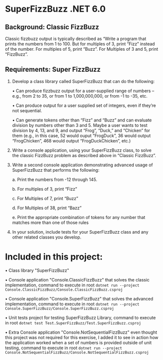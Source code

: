 # SuperFizzBuzz .NET 6.0

## Background: Classic FizzBuzz
Classic fizzbuzz output is typically described as “Write a program that prints the numbers from 1
to 100. But for multiples of 3, print “Fizz” instead of the number. For multiples of 5, print “Buzz”.
For Multiples of 3 and 5, print “FizzBuzz”.

## Requirements: Super FizzBuzz

1. Develop a class library called SuperFizzBuzz that can do the following:

    • Can produce fizzbuzz output for a user-supplied range of numbers – e.g., from 2 to
    35, or from 1 to 1,000,000,000, or from -1 to -35, etc.

    • Can produce output for a user supplied set of integers, even if they’re not sequential.

    • Can generate tokens other than “Fizz” and “Buzz” and can evaluate division by
    numbers other than 3 and 5. Maybe a user wants to test division by 4, 13, and 9, and
    output “Frog”, “Duck,” and “Chicken” for them (e.g., in this case, 52 would ouput
    “FrogDuck”, 36 would output “FrogChicken”, 468 would output “FrogDuckChicken”,
    etc.)
  
2. Write a console application, using your SuperFizzBuzz class, to solve the classic FizzBuzz
problem as described above in “Classic FizzBuzz”.

3. Write a second console application demonstrating advanced usage of SuperFizzBuzz that
performs the following:

    a. Print the numbers from -12 through 145.

    b. For multiples of 3, print “Fizz”

    c. For Multiples of 7, print “Buzz”

    d. For Multiples of 38, print “Bazz”

    e. Print the appropriate combination of tokens for any number that matches more
    than one of those rules

4. In your solution, include tests for your SuperFizzBuzz class and any other related classes
you develop.

# Included in this project:

• Class library "SuperFizzBuzz"
    
• Console application "Console.ClassicFizzBuzz" that solves the classic implementation, command to execute in root `dotnet run --project Console.ClassicFizzBuzz/Console.ClassicFizzBuzz.csproj`
    
• Console application "Console.SuperFizzBuzz" that solves the advanced implementation, command to execute in root `dotnet run --project Console.SuperFizzBuzz/Console.SuperFizzBuzz.csproj`
    
• Unit tests project for testing SuperFizzBuzz Library, command to execute in root `dotnet test Test.SuperFizzBuzz/Test.SuperFizzBuzz.csproj`
    
• Extra Console application "Console.NotSequentialFizzBuzz" even thought this project was not required for this exercise, I added it to see in action how the    application worked when a set of numbers is provided outside of unit testing, command to execute in root `dotnet run --project Console.NotSequentialFizzBuzz/Console.NotSequentialFizzBuzz.csproj`
